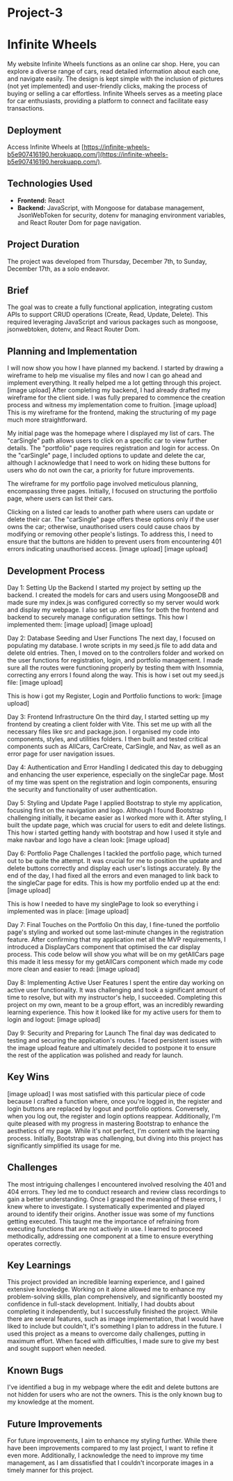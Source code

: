# Project-3
# Infinite Wheels

My website Infinite Wheels functions as an online car shop. Here, you can explore a diverse range of cars, read detailed information about each one, and navigate easily. The design is kept simple with the inclusion of pictures (not yet implemented) and user-friendly clicks, making the process of buying or selling a car effortless. Infinite Wheels serves as a meeting place for car enthusiasts, providing a platform to connect and facilitate easy transactions.

## Deployment
Access Infinite Wheels at [https://infinite-wheels-b5e907416190.herokuapp.com/](https://infinite-wheels-b5e907416190.herokuapp.com/).

## Technologies Used
- **Frontend:** React
- **Backend:** JavaScript, with Mongoose for database management, JsonWebToken for security, dotenv for managing environment variables, and React Router Dom for page navigation.

## Project Duration
The project was developed from Thursday, December 7th, to Sunday, December 17th, as a solo endeavor.

## Brief
The goal was to create a fully functional application, integrating custom APIs to support CRUD operations (Create, Read, Update, Delete). This required leveraging JavaScript and various packages such as mongoose, jsonwebtoken, dotenv, and React Router Dom.

## Planning and Implementation
I will now show you how I have planned my backend. I started by drawing a wireframe to help me visualise my files and now I can go ahead and implement everything. It really helped me a lot getting through this project. 
[image upload]
After completing my backend, I had already drafted my wireframe for the client side. I was fully prepared to commence the creation process and witness my implementation come to fruition.
[image upload]
This is my wireframe for the frontend, making the structuring of my page much more straightforward. 

My initial page was the homepage where I displayed my list of cars. The "carSingle" path allows users to click on a specific car to view further details. The "portfolio" page requires registration and login for access. On the "carSingle" page, I included options to update and delete the car, although I acknowledge that I need to work on hiding these buttons for users who do not own the car, a priority for future improvements.

The wireframe for my portfolio page involved meticulous planning, encompassing three pages. Initially, I focused on structuring the portfolio page, where users can list their cars. 

Clicking on a listed car leads to another path where users can update or delete their car. The "carSingle" page offers these options only if the user owns the car; otherwise, unauthorised users could cause chaos by modifying or removing other people's listings. To address this, I need to ensure that the buttons are hidden to prevent users from encountering 401 errors indicating unauthorised access.
[image upload] [image upload]

## Development Process
Day 1: Setting Up the Backend
I started my project by setting up the backend. I created the models for cars and users using MongooseDB and made sure my index.js was configured correctly so my server would work and display my webpage. I also set up .env files for both the frontend and backend to securely manage configuration settings. This how I implemented them: [image upload] [image upload]


Day 2: Database Seeding and User Functions
The next day, I focused on populating my database. I wrote scripts in my seed.js file to add data and delete old entries. Then, I moved on to the controllers folder and worked on the user functions for registration, login, and portfolio management. I made sure all the routes were functioning properly by testing them with Insomnia, correcting any errors I found along the way. This is how i set out my seed.js file: [image upload]

This is how i got my Register, Login and Portfolio functions to work: [image upload]


	
Day 3: Frontend Infrastructure
On the third day, I started setting up my frontend by creating a client folder with Vite. This set me up with all the necessary files like src and package.json. I organised my code into components, styles, and utilities folders. I then built and tested critical components such as AllCars, CarCreate, CarSingle, and Nav, as well as an error page for user navigation issues.


Day 4: Authentication and Error Handling
I dedicated this day to debugging and enhancing the user experience, especially on the singleCar page. Most of my time was spent on the registration and login components, ensuring the security and functionality of user authentication.


Day 5: Styling and Update Page
I applied Bootstrap to style my application, focusing first on the navigation and logo. Although I found Bootstrap challenging initially, it became easier as I worked more with it. After styling, I built the update page, which was crucial for users to edit and delete listings. This how i started getting handy with bootstrap and how I used it style and make navbar and logo have a clean look: [image upload]

  
Day 6: Portfolio Page Challenges
I tackled the portfolio page, which turned out to be quite the attempt. It was crucial for me to position the update and delete buttons correctly and display each user's listings accurately. By the end of the day, I had fixed all the errors and even managed to link back to the singleCar page for edits. This is how my portfolio ended up at the end: [image upload]

This is how I needed to have my singlePage to look so everything i implemented was in place: [image upload]

Day 7: Final Touches on the Portfolio
On this day, I fine-tuned the portfolio page's styling and worked out some last-minute changes in the registration feature. After confirming that my application met all the MVP requirements, I introduced a DisplayCars component that optimised the car display process. This code below will show you what will be on my getAllCars page this made it less messy for my getAllCars component which made my code more clean and easier to read: [image upload]



Day 8: Implementing Active User Features
I spent the entire day working on active user functionality. It was challenging and took a significant amount of time to resolve, but with my instructor's help, I succeeded. Completing this project on my own, meant to be a group effort, was an incredibly rewarding learning experience. This how it looked like for my active users for them to login and logout: [image upload]



Day 9: Security and Preparing for Launch
The final day was dedicated to testing and securing the application's routes.
I faced persistent issues with the image upload feature and ultimately decided to postpone it to ensure the rest of the application was polished and ready for launch.


## Key Wins
[image upload]
I was most satisfied with this particular piece of code because I crafted a function where, once you're logged in, the register and login buttons are replaced by logout and portfolio options. Conversely, when you log out, the register and login options reappear. Additionally, I'm quite pleased with my progress in mastering Bootstrap to enhance the aesthetics of my page. While it's not perfect, I'm content with the learning process. Initially, Bootstrap was challenging, but diving into this project has significantly simplified its usage for me.

## Challenges
The most intriguing challenges I encountered involved resolving the 401 and 404 errors. They led me to conduct research and review class recordings to gain a better understanding. Once I grasped the meaning of these errors, I knew where to investigate. I systematically experimented and played around to identify their origins. Another issue was some of my functions getting executed. This taught me the importance of refraining from executing functions that are not actively in use. I learned to proceed methodically, addressing one component at a time to ensure everything operates correctly.


## Key Learnings
This project provided an incredible learning experience, and I gained extensive knowledge. Working on it alone allowed me to enhance my problem-solving skills, plan comprehensively, and significantly boosted my confidence in full-stack development. Initially, I had doubts about completing it independently, but I successfully finished the project. While there are several features, such as image implementation, that I would have liked to include but couldn't, it's something I plan to address in the future. I used this project as a means to overcome daily challenges, putting in maximum effort. When faced with difficulties, I made sure to give my best and sought support when needed.

## Known Bugs
I've identified a bug in my webpage where the edit and delete buttons are not hidden for users who are not the owners. This is the only known bug to my knowledge at the moment.

## Future Improvements
For future improvements, I aim to enhance my styling further. While there have been improvements compared to my last project, I want to refine it even more. Additionally, I acknowledge the need to improve my time management, as I am dissatisfied that I couldn't incorporate images in a timely manner for this project.
